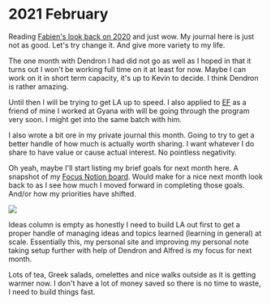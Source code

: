 # 2021 February

Reading [Fabien's look back on 2020](https://capnfabs.net/posts/2020-its-over/) and just wow. My journal here is just not as good. Let's try change it. And give more variety to my life.

The one month with Dendron I had did not go as well as I hoped in that it turns out I won't be working full time on it at least for now. Maybe I can work on it in short term capacity, it's up to Kevin to decide. I think Dendron is rather amazing.

Until then I will be trying to get LA up to speed. I also applied to [EF](https://www.joinef.com/) as a friend of mine I worked at Gyana with will be going through the program very soon. I might get into the same batch with him.

I also wrote a bit ore in my private journal this month. Going to try to get a better handle of how much is actually worth sharing. I want whatever I do share to have value or cause actual interest. No pointless negativity.

Oh yeah, maybe I'll start listing my brief goals for next month here. A snapshot of my [Focus Notion board](../../tools/notion.md). Would make for a nice next month look back to as I see how much I moved forward in completing those goals. And/or how my priorities have shifted.

![](https://i.imgur.com/IgYVjR3.png)

Ideas column is empty as honestly I need to build LA out first to get a proper handle of managing ideas and topics learned (learning in general) at scale. Essentially this, my personal site and improving my personal note taking setup further with help of Dendron and Alfred is my focus for next month.

Lots of tea, Greek salads, omelettes and nice walks outside as it is getting warmer now. I don't have a lot of money saved so there is no time to waste, I need to build things fast.
